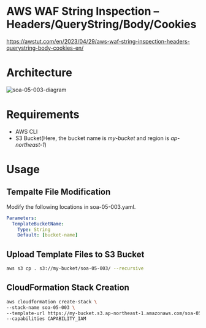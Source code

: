 # AWS WAF String Inspection – Headers/QueryString/Body/Cookies

https://awstut.com/en/2023/04/29/aws-waf-string-inspection-headers-querystring-body-cookies-en/

# Architecture

![soa-05-003-diagram](https://user-images.githubusercontent.com/84276199/235257953-5f6b3edf-42c8-4447-8f6b-5b9ef89e260f.png)

# Requirements

* AWS CLI
* S3 Bucket(Here, the bucket name is *my-bucket* and region is *ap-northeast-1*)

# Usage

## Tempalte File Modification

Modify the following locations in soa-05-003.yaml.

```yaml
Parameters:
  TemplateBucketName:
    Type: String
    Default: [bucket-name]
```

## Upload  Template Files to S3 Bucket

```bash
aws s3 cp . s3://my-bucket/soa-05-003/ --recursive
```

## CloudFormation Stack Creation

```bash
aws cloudformation create-stack \
--stack-name soa-05-003 \
--template-url https://my-bucket.s3.ap-northeast-1.amazonaws.com/soa-05-003/soa-05-003.yaml \
--capabilities CAPABILITY_IAM
```
